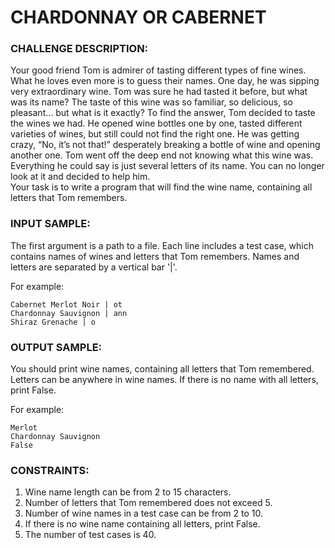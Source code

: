 # CHARDONNAY OR CABERNET

### CHALLENGE DESCRIPTION:

Your good friend Tom is admirer of tasting different types of fine wines. What he loves even more is to guess their names. One day, he was sipping very extraordinary wine. Tom was sure he had tasted it before, but what was its name? The taste of this wine was so familiar, so delicious, so pleasant… but what is it exactly? To find the answer, Tom decided to taste the wines we had. He opened wine bottles one by one, tasted different varieties of wines, but still could not find the right one. He was getting crazy, “No, it’s not that!” desperately breaking a bottle of wine and opening another one. Tom went off the deep end not knowing what this wine was. Everything he could say is just several letters of its name. You can no longer look at it and decided to help him.  
Your task is to write a program that will find the wine name, containing all letters that Tom remembers.

### INPUT SAMPLE:

The first argument is a path to a file. Each line includes a test case, which contains names of wines and letters that Tom remembers. Names and letters are separated by a vertical bar '|'.

For example:

```
Cabernet Merlot Noir | ot
Chardonnay Sauvignon | ann
Shiraz Grenache | o
```

### OUTPUT SAMPLE:

You should print wine names, containing all letters that Tom remembered. Letters can be anywhere in wine names. If there is no name with all letters, print False.

For example:

```
Merlot
Chardonnay Sauvignon
False
```

### CONSTRAINTS:

1. Wine name length can be from 2 to 15 characters.
2. Number of letters that Tom remembered does not exceed 5.
3. Number of wine names in a test case can be from 2 to 10.
4. If there is no wine name containing all letters, print False.
5. The number of test cases is 40.